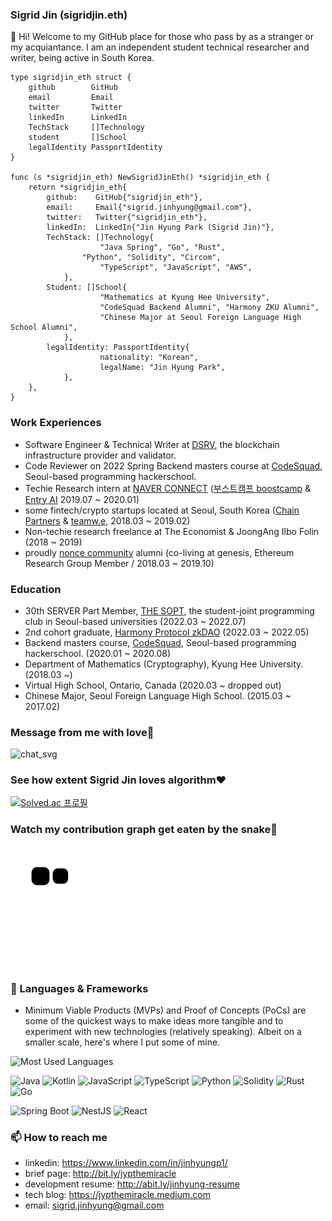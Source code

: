 ### Sigrid Jin (sigridjin.eth)

👋 Hi! Welcome to my GitHub place for those who pass by as a stranger or my acquiantance.
I am an independent student technical researcher and writer, being active in South Korea.

```golang
type sigridjin_eth struct {
	github        GitHub
	email         Email
	twitter       Twitter
	linkedIn      LinkedIn
	TechStack     []Technology
	student       []School
	legalIdentity PassportIdentity
}

func (s *sigridjin_eth) NewSigridJinEth() *sigridjin_eth {
	return *sigridjin_eth{
		github:    GitHub{"sigridjin_eth"},
		email: 	   Email{"sigrid.jinhyung@gmail.com"},
		twitter:   Twitter{"sigridjin_eth"},
		linkedIn:  LinkedIn{"Jin Hyung Park (Sigrid Jin)"},
		TechStack: []Technology{
      				"Java Spring", "Go", "Rust",
				"Python", "Solidity", "Circom",
      				"TypeScript", "JavaScript", "AWS",
    		},
		Student: []School{
      				"Mathematics at Kyung Hee University",
      				"CodeSquad Backend Alumni", "Harmony ZKU Alumni",
      				"Chinese Major at Seoul Foreign Language High School Alumni",
    		},
		legalIdentity: PassportIdentity{
      				nationality: "Korean",
      				legalName: "Jin Hyung Park",
    		},
	},
}
```

### Work Experiences
* Software Engineer & Technical Writer at [DSRV](www.dsrvlabs.com), the blockchain infrastructure provider and validator.
* Code Reviewer on 2022 Spring Backend masters course at [CodeSquad](https://codesquad.kr/), Seoul-based programming hackerschool.
* Techie Research intern at [NAVER CONNECT](https://connect.or.kr/) ([부스트캠프 boostcamp](https://boostcamp.connect.or.kr/) & [Entry AI](https://entry.line.me/) 2019.07 ~ 2020.01)
* some fintech/crypto startups located at Seoul, South Korea ([Chain Partners](https://chain.partners/) & [teamw.e](http://teamwe.me), 2018.03 ~ 2019.02)
* Non-techie research freelance at The Economist & JoongAng Ilbo Folin (2018 ~ 2019)
* proudly [nonce community](https://nonce.community/) alumni (co-living at genesis, Ethereum Research Group Member / 2018.03 ~ 2019.10)

### Education
* 30th SERVER Part Member, [THE SOPT](http://sopt.org/), the student-joint programming club in Seoul-based universities (2022.03 ~ 2022.07)
* 2nd cohort graduate, [Harmony Protocol zkDAO](https://zku.one/) (2022.03 ~ 2022.05)
* Backend masters course, [CodeSquad](http://codesquad.kr/), Seoul-based programming hackerschool. (2020.01 ~ 2020.08)
* Department of Mathematics (Cryptography), Kyung Hee University. (2018.03 ~)
* Virtual High School, Ontario, Canada (2020.03 ~ dropped out)
* Chinese Major, Seoul Foreign Language High School. (2015.03 ~ 2017.02)

### Message from me with love💪
![chat_svg](https://github.com/jypthemiracle/jypthemiracle/blob/master/chat.svg)

### See how extent Sigrid Jin loves algorithm❤️
[![Solved.ac
프로필](http://mazassumnida.wtf/api/v2/generate_badge?boj=jypthemiracle)](https://solved.ac/jypthemiracle)

### Watch my contribution graph get eaten by the snake🐍
![snake svg](https://github.com/sigridjineth/sigridjineth/blob/output/github-contribution-grid-snake.svg)

### 🔭 Languages & Frameworks
* Minimum Viable Products (MVPs) and Proof of Concepts (PoCs) are some of the quickest ways to make ideas more tangible and to experiment with new technologies (relatively speaking). Albeit on a smaller scale, here's where I put some of mine.

![Most Used Languages](https://github-readme-stats.vercel.app/api/top-langs/?username=sigridjineth)

![Java](https://img.shields.io/badge/Java-ED8B00?style=for-the-badge&logo=java&logoColor=white)
![Kotlin](https://img.shields.io/badge/Kotlin-0095D5?&style=for-the-badge&logo=kotlin&logoColor=white)
![JavaScript](https://img.shields.io/badge/JavaScript-323330?style=for-the-badge&logo=javascript&logoColor=F7DF1E)
![TypeScript](https://img.shields.io/badge/TypeScript-007ACC?style=for-the-badge&logo=typescript&logoColor=white)
![Python](https://img.shields.io/badge/Python-FFD43B?style=for-the-badge&logo=python&logoColor=blue)
![Solidity](https://img.shields.io/badge/Solidity-e6e6e6?style=for-the-badge&logo=solidity&logoColor=black)
![Rust](https://img.shields.io/badge/Rust-black?style=for-the-badge&logo=rust&logoColor=#E57324)
![Go](https://img.shields.io/badge/Go-00ADD8?style=for-the-badge&logo=go&logoColor=white)

![Spring Boot](https://img.shields.io/badge/Spring_Boot-F2F4F9?style=for-the-badge&logo=spring-boot)
![NestJS](https://img.shields.io/badge/nestjs-E0234E?style=for-the-badge&logo=nestjs&logoColor=white)
![React](https://img.shields.io/badge/React-20232A?style=for-the-badge&logo=react&logoColor=61DAFB)

### 📫 How to reach me
- linkedin: https://www.linkedin.com/in/jinhyungp1/
- brief page: http://bit.ly/jypthemiracle
- development resume: http://abit.ly/jinhyung-resume
- tech blog: https://jypthemiracle.medium.com
- email: sigrid.jinhyung@gmail.com
